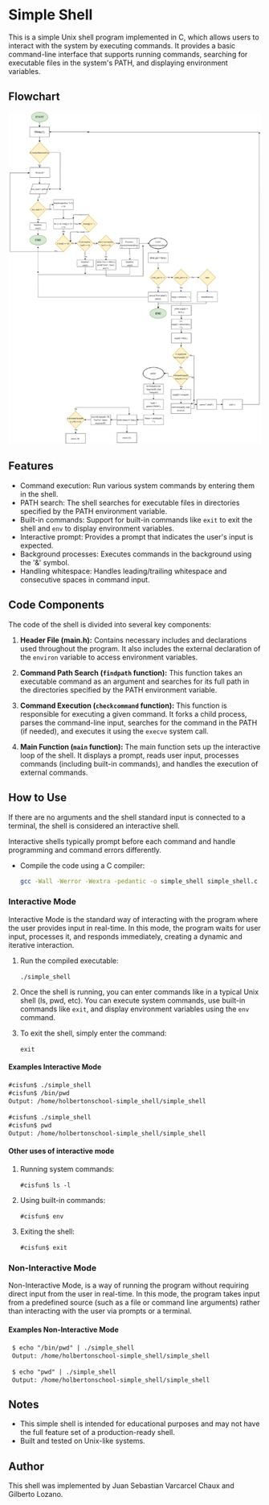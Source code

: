 # Simple Shell

This is a simple Unix shell program implemented in C, which allows users to interact with the system by executing commands. It provides a basic command-line interface that supports running commands, searching for executable files in the system's PATH, and displaying environment variables.

## Flowchart

![Flowchart](https://github.com/juansechaux/holbertonschool-simple_shell/blob/master/flowchartsSimple-Shell.png)

## Features

- Command execution: Run various system commands by entering them in the shell.
- PATH search: The shell searches for executable files in directories specified by the PATH environment variable.
- Built-in commands: Support for built-in commands like `exit` to exit the shell and `env` to display environment variables.
- Interactive prompt: Provides a prompt that indicates the user's input is expected.
- Background processes: Executes commands in the background using the '&' symbol.
- Handling whitespace: Handles leading/trailing whitespace and consecutive spaces in command input.

## Code Components

The code of the shell is divided into several key components:

1. **Header File (main.h):** Contains necessary includes and declarations used throughout the program. It also includes the external declaration of the `environ` variable to access environment variables.

2. **Command Path Search (`findpath` function):** This function takes an executable command as an argument and searches for its full path in the directories specified by the PATH environment variable.

3. **Command Execution (`checkcommand` function):** This function is responsible for executing a given command. It forks a child process, parses the command-line input, searches for the command in the PATH (if needed), and executes it using the `execve` system call.

4. **Main Function (`main` function):** The main function sets up the interactive loop of the shell. It displays a prompt, reads user input, processes commands (including built-in commands), and handles the execution of external commands.

## How to Use

If there are no arguments and the shell standard input is connected to a terminal, the shell is considered an interactive shell.

Interactive shells typically prompt before each command and handle programming and command errors differently.

- Compile the code using a C compiler:
   ```bash
   gcc -Wall -Werror -Wextra -pedantic -o simple_shell simple_shell.c

### Interactive Mode

Interactive Mode is the standard way of interacting with the program where the user provides input in real-time. In this mode, the program waits for user input, processes it, and responds immediately, creating a dynamic and iterative interaction.

1.  Run the compiled executable:
    
    `./simple_shell` 
    
2.  Once the shell is running, you can enter commands like in a typical Unix shell (ls, pwd, etc). You can execute system commands, use built-in commands like `exit`, and display environment variables using the `env` command.
    
3.  To exit the shell, simply enter the command:
    
    `exit` 

#### Examples Interactive Mode

    #cisfun$ ./simple_shell
    #cisfun$ /bin/pwd
    Output: /home/holbertonschool-simple_shell/simple_shell

    #cisfun$ ./simple_shell
    #cisfun$ pwd
    Output: /home/holbertonschool-simple_shell/simple_shell

#### Other uses of interactive mode

1.  Running system commands:
    
    `#cisfun$ ls -l` 
    
2.  Using built-in commands:

    `#cisfun$ env` 
    
3.  Exiting the shell:

    `#cisfun$ exit` 
    

### Non-Interactive Mode

Non-Interactive Mode, is a way of running the program without requiring direct input from the user in real-time. In this mode, the program takes input from a predefined source (such as a file or command line arguments) rather than interacting with the user via prompts or a terminal.

#### Examples Non-Interactive Mode

```
 $ echo "/bin/pwd" | ./simple_shell
 Output: /home/holbertonschool-simple_shell/simple_shell

 $ echo "pwd" | ./simple_shell
 Output: /home/holbertonschool-simple_shell/simple_shell
```

## Notes

-   This simple shell is intended for educational purposes and may not have the full feature set of a production-ready shell.
-   Built and tested on Unix-like systems.

## Author

This shell was implemented by Juan Sebastian Varcarcel Chaux and Gilberto Lozano. 
